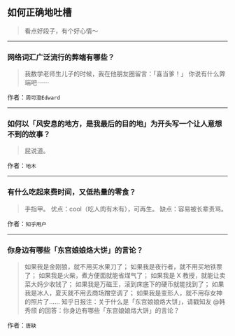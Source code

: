 ## 如何正确地吐槽

> 看点好段子，有个好心情～


 
---

### 网络词汇广泛流行的弊端有哪些？

> 我数学老师生儿子的时候，我在他朋友圈留言：「喜当爹！」
> 你说有什么弊端吧⋯⋯


作者：`周可澄Edward`

---

### 如何以「风安息的地方，是我最后的目的地」为开头写一个让人意想不到的故事？

> 屁说道。


作者：`地木`

---

### 有什么吃起来费时间，又低热量的零食？

> 手指甲。
> 优点：cool（吃人肉有木有），可再生。
> 缺点：容易被长辈责骂。


作者：`知乎用户`

---

### 你身边有哪些「东宫娘娘烙大饼」的言论？

> 如果我是金刚狼，就不用买水果刀了；
> 如果我是夜行者，就不用买地铁票了；
> 如果我是火柴，煮方便面就能省煤气了；
> 如果我是 X 教授，就能让卖菜大妈少收钱了；
> 如果我是万磁王，滚到床底下的硬币就能找到了；
> 如果我是冰人，夏天就不用去商场蹭空调了；
> 如果我是变形人，就不用存女神的照片了……
> 知乎日报注：关于什么是「东宫娘娘烙大饼」，请戳知友 @韩秀颀 的回答：你身边有哪些「东宫娘娘烙大饼」的言论？


作者：`唐缺`